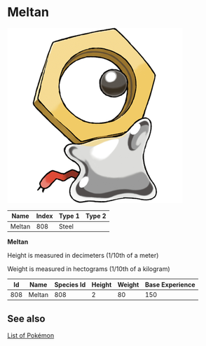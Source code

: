 # Meltan


![Meltan](images/808.png)

| **Name** | **Index** | **Type 1** | **Type 2** |
|----|----|----|----|
| Meltan | 808 | Steel  |  |

**Meltan** 


Height is measured in decimeters (1/10th of a meter)

Weight is measured in hectograms (1/10th of a kilogram)

| **Id** | **Name** | **Species Id** | **Height** | **Weight** | **Base Experience** |
|--------|----------|----------------|------------|------------|---------------------|
| 808 | Meltan | 808 | 2 | 80 | 150 |


## See also

[List of Pokémon](../pokemon.md)
